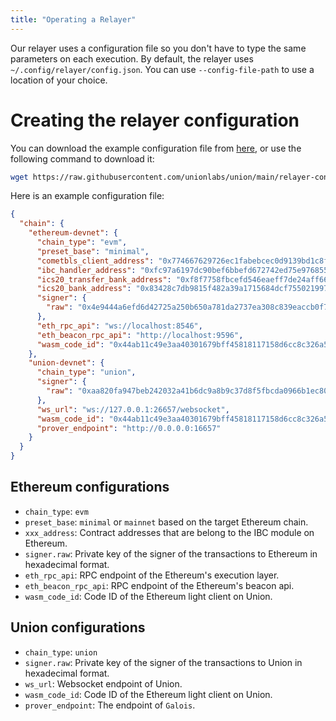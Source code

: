 ```yaml
---
title: "Operating a Relayer"
---
```


Our relayer uses a configuration file so you don't have to type the same parameters on each execution.
By default, the relayer uses `~/.config/relayer/config.json`. You can use `--config-file-path` to use a location of your choice.

# Creating the relayer configuration

You can download the example configuration file from [here](https://github.com/unionlabs/union/blob/main/relayer-config.json),
or use the following command to download it:

```bash
wget https://raw.githubusercontent.com/unionlabs/union/main/relayer-config.json
```

Here is an example configuration file:

```json
{
  "chain": {
    "ethereum-devnet": {
      "chain_type": "evm",
      "preset_base": "minimal",
      "cometbls_client_address": "0x774667629726ec1fabebcec0d9139bd1c8f72a23",
      "ibc_handler_address": "0xfc97a6197dc90bef6bbefd672742ed75e9768553",
      "ics20_transfer_bank_address": "0xf8f7758fbcefd546eaeff7de24aff666b6228e73",
      "ics20_bank_address": "0x83428c7db9815f482a39a1715684dcf755021997",
      "signer": {
        "raw": "0x4e9444a6efd6d42725a250b650a781da2737ea308c839eaccb0f7f3dbd2fea77"
      },
      "eth_rpc_api": "ws://localhost:8546",
      "eth_beacon_rpc_api": "http://localhost:9596",
      "wasm_code_id": "0x44ab11c49e3aa40301679bff45818117158d6cc8c326a5bafa69089709c3d13e"
    },
    "union-devnet": {
      "chain_type": "union",
      "signer": {
        "raw": "0xaa820fa947beb242032a41b6dc9a8b9c37d8f5fbcda0966b1ec80335b10a7d6f"
      },
      "ws_url": "ws://127.0.0.1:26657/websocket",
      "wasm_code_id": "0x44ab11c49e3aa40301679bff45818117158d6cc8c326a5bafa69089709c3d13e",
      "prover_endpoint": "http://0.0.0.0:16657"
    }
  }
}
```

## Ethereum configurations

- `chain_type`: `evm`
- `preset_base`: `minimal` or `mainnet` based on the target Ethereum chain.
- `xxx_address`: Contract addresses that are belong to the IBC module on Ethereum.
- `signer.raw`: Private key of the signer of the transactions to Ethereum in hexadecimal format.
- `eth_rpc_api`: RPC endpoint of the Ethereum's execution layer.
- `eth_beacon_rpc_api`: RPC endpoint of the Ethereum's beacon api.
- `wasm_code_id`: Code ID of the Ethereum light client on Union.

## Union configurations

- `chain_type`: `union`
- `signer.raw`: Private key of the signer of the transactions to Union in hexadecimal format.
- `ws_url`: Websocket endpoint of Union.
- `wasm_code_id`: Code ID of the Ethereum light client on Union.
- `prover_endpoint`: The endpoint of `Galois`.
